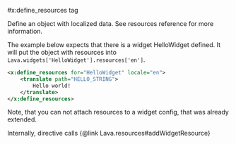 
#x:define_resources tag

<script type="lavabuild/eval">result = global.LavaBuild.generateDirectiveInfoBox('define_resources');</script>

Define an object with localized data. See resources reference for more information.

The example below expects that there is a widget HelloWidget defined. It will put the object with resources
into `Lava.widgets['HelloWidget'].resources['en']`.

```xml
<x:define_resources for="HelloWidget" locale="en">
	<translate path="HELLO_STRING">
		Hello world!
	</translate>
</x:define_resources>
```

Note, that you can not attach resources to a widget config, that was already extended.

Internally, directive calls {@link Lava.resources#addWidgetResource}